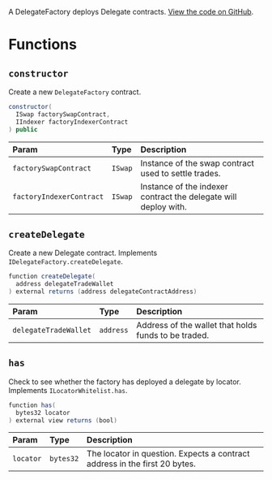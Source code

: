 A DelegateFactory deploys Delegate contracts. [View the code on GitHub](https://github.com/airswap/airswap-protocols/tree/master/source/delegate-factory).

# Functions

## `constructor`

Create a new `DelegateFactory` contract.

```java
constructor(
  ISwap factorySwapContract,
  IIndexer factoryIndexerContract
) public
```

| Param                    | Type    | Description                                                     |
| :----------------------- | :------ | :-------------------------------------------------------------- |
| `factorySwapContract`    | `ISwap` | Instance of the swap contract used to settle trades.            |
| `factoryIndexerContract` | `ISwap` | Instance of the indexer contract the delegate will deploy with. |

## `createDelegate`

Create a new Delegate contract. Implements `IDelegateFactory.createDelegate`.

```java
function createDelegate(
  address delegateTradeWallet
) external returns (address delegateContractAddress)
```

| Param                   | Type      | Description                                          |
| :---------------------- | :-------- | :--------------------------------------------------- |
| `delegateTradeWallet`   | `address` | Address of the wallet that holds funds to be traded. |

## `has`

Check to see whether the factory has deployed a delegate by locator. Implements `ILocatorWhitelist.has`.

```java
function has(
  bytes32 locator
) external view returns (bool)
```

| Param     | Type      | Description                                                                |
| :-------- | :-------- | :------------------------------------------------------------------------- |
| `locator` | `bytes32` | The locator in question. Expects a contract address in the first 20 bytes. |
